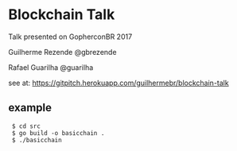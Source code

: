 # Blockchain Talk

Talk presented on GopherconBR 2017

Guilherme Rezende @gbrezende

Rafael Guarilha @guarilha

see at: https://gitpitch.herokuapp.com/guilhermebr/blockchain-talk

## example

```
 $ cd src
 $ go build -o basicchain .
 $ ./basicchain
 ```

